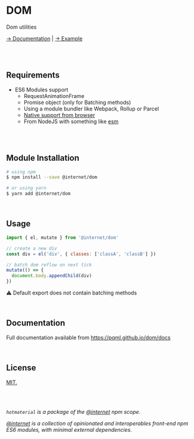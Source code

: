 # DOM
Dom utilities

[→ Documentation](https://pqml.github.io/dom/docs) |
[→ Example](https://pqml.github.io/dom)

<br><br>

## Requirements
- ES6 Modules support
  - RequestAnimationFrame
  - Promise object (only for Batching methods)
  - Using a module bundler like Webpack, Rollup or Parcel
  - [Native support from browser](https://caniuse.com/#feat=es6-module)
  - From NodeJS with something like [esm](https://github.com/standard-things/esm)

<br>

<br>

## Module Installation

```sh
# using npm
$ npm install --save @internet/dom

# or using yarn
$ yarn add @internet/dom
```

<br>

## Usage

```js
import { el, mutate } from '@internet/dom'

// create a new div
const div = el('div', { classes: ['classA', 'classB'] })

// batch dom reflow on next tick
mutate(() => {
  document.body.appendChild(div)
})
```

:warning: Default export does not contain batching methods

<br>

## Documentation
Full documentation available from https://pqml.github.io/dom/docs

<br>

## License
[MIT.](LICENSE)

<br><br>

<i>`hotmaterial` is a package of the [@internet](https://www.npmjs.com/org/internet) npm scope. </i>

_[@internet](https://www.npmjs.com/org/internet) is a collection of opinionated and interoperables front-end npm ES6 modules, with minimal external dependencies._
